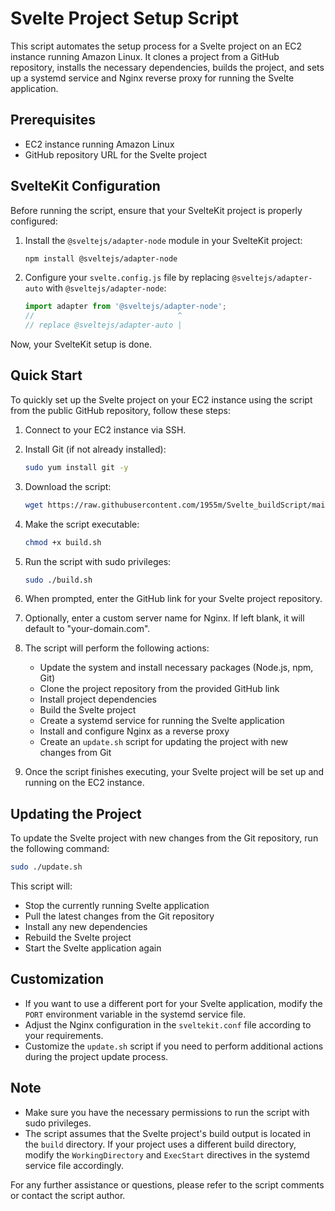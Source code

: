 # Svelte Project Setup Script

This script automates the setup process for a Svelte project on an EC2 instance running Amazon Linux. It clones a project from a GitHub repository, installs the necessary dependencies, builds the project, and sets up a systemd service and Nginx reverse proxy for running the Svelte application.

## Prerequisites

- EC2 instance running Amazon Linux
- GitHub repository URL for the Svelte project

## SvelteKit Configuration

Before running the script, ensure that your SvelteKit project is properly configured:

1. Install the `@sveltejs/adapter-node` module in your SvelteKit project:
   ```bash
   npm install @sveltejs/adapter-node
   ```

2. Configure your `svelte.config.js` file by replacing `@sveltejs/adapter-auto` with `@sveltejs/adapter-node`:
   ```javascript
   import adapter from '@sveltejs/adapter-node';
   //                                ^
   // replace @sveltejs/adapter-auto |

   ```

Now, your SvelteKit setup is done.

## Quick Start

To quickly set up the Svelte project on your EC2 instance using the script from the public GitHub repository, follow these steps:

1. Connect to your EC2 instance via SSH.

2. Install Git (if not already installed):
   ```bash
   sudo yum install git -y
   ```

3. Download the script:
   ```bash
   wget https://raw.githubusercontent.com/1955m/Svelte_buildScript/main/build.sh
   ```

4. Make the script executable:
   ```bash
   chmod +x build.sh
   ```

5. Run the script with sudo privileges:
   ```bash
   sudo ./build.sh
   ```

6. When prompted, enter the GitHub link for your Svelte project repository.

7. Optionally, enter a custom server name for Nginx. If left blank, it will default to "your-domain.com".

8. The script will perform the following actions:
   - Update the system and install necessary packages (Node.js, npm, Git)
   - Clone the project repository from the provided GitHub link
   - Install project dependencies
   - Build the Svelte project
   - Create a systemd service for running the Svelte application
   - Install and configure Nginx as a reverse proxy
   - Create an `update.sh` script for updating the project with new changes from Git

9. Once the script finishes executing, your Svelte project will be set up and running on the EC2 instance.

## Updating the Project

To update the Svelte project with new changes from the Git repository, run the following command:
```bash
sudo ./update.sh
```

This script will:
- Stop the currently running Svelte application
- Pull the latest changes from the Git repository
- Install any new dependencies
- Rebuild the Svelte project
- Start the Svelte application again

## Customization

- If you want to use a different port for your Svelte application, modify the `PORT` environment variable in the systemd service file.
- Adjust the Nginx configuration in the `sveltekit.conf` file according to your requirements.
- Customize the `update.sh` script if you need to perform additional actions during the project update process.

## Note

- Make sure you have the necessary permissions to run the script with sudo privileges.
- The script assumes that the Svelte project's build output is located in the `build` directory. If your project uses a different build directory, modify the `WorkingDirectory` and `ExecStart` directives in the systemd service file accordingly.

For any further assistance or questions, please refer to the script comments or contact the script author.